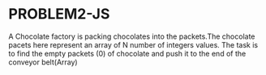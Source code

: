 # PROBLEM2-JS
A Chocolate factory is packing chocolates into the packets.The chocolate pacets here represent an array of N number of integers values. The task is to find the empty packets (0) of chocolate and push it to the end of the conveyor belt(Array)
